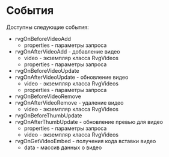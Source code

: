 # События

Доступны следующие события:

* rvgOnBeforeVideoAdd
  * properties - параметры  запроса
* rvgOnAfterVideoAdd - добавление видео
  * video - экземпляр класса RvgVideos
  * properties - параметры  запроса
* rvgOnBeforeVideoUpdate
* rvgOnAfterVideoUpdate - обновление видео
  * video - экземпляр класса RvgVideos
  * properties - параметры  запроса
* rvgOnBeforeVideoRemove
* rvgOnAfterVideoRemove - удаление видео
  * video - экземпляр класса RvgVideos
* rvgOnBeforeThumbUpdate
* rvgOnAfterThumbUpdate - обновление превью для видео
  * properties - параметры  запроса
  * video - экземпляр класса RvgVideos
* rvgOnGetVideoEmbed - получения кода вставки видео
  * data - массив данных о видео
